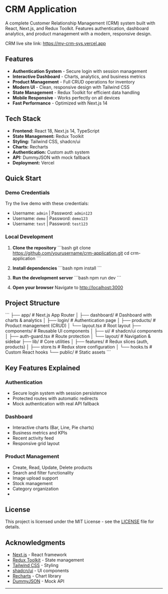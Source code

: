 #  CRM Application

A complete Customer Relationship Management (CRM) system built with React, Next.js, and Redux Toolkit. Features authentication, dashboard analytics, and product management with a modern, responsive design.

CRM live site link: https://my-crm-sys.vercel.app

##  Features

-  **Authentication System** - Secure login with session management
-  **Interactive Dashboard** - Charts, analytics, and business metrics
-  **Product Management** - Full CRUD operations for inventory
-  **Modern UI** - Clean, responsive design with Tailwind CSS
-  **State Management** - Redux Toolkit for efficient data handling
-  **Mobile Responsive** - Works perfectly on all devices
-  **Fast Performance** - Optimized with Next.js 14

## Tech Stack

- **Frontend:** React 18, Next.js 14, TypeScript
- **State Management:** Redux Toolkit
- **Styling:** Tailwind CSS, shadcn/ui
- **Charts:** Recharts
- **Authentication:** Custom auth system
- **API:** DummyJSON with mock fallback
- **Deployment:** Vercel

##  Quick Start

### Demo Credentials
Try the live demo with these credentials:
- Username: `admin` | Password: `admin123`
- Username: `demo` | Password: `demo123`
- Username: `test` | Password: `test123`

### Local Development

1. **Clone the repository**
   \`\`\`bash
   git clone https://github.com/yourusername/crm-application.git
   cd crm-application
   \`\`\`

2. **Install dependencies**
   \`\`\`bash
   npm install
   \`\`\`

3. **Run the development server**
   \`\`\`bash
   npm run dev
   \`\`\`

4. **Open your browser**
   Navigate to [http://localhost:3000](http://localhost:3000)

##  Project Structure

\`\`\`
├── app/                    # Next.js App Router
│   ├── dashboard/         # Dashboard with charts & analytics
│   ├── login/            # Authentication page
│   ├── products/         # Product management (CRUD)
│   └── layout.tsx        # Root layout
├── components/           # Reusable UI components
│   ├── ui/              # shadcn/ui components
│   ├── auth-guard.tsx   # Route protection
│   └── layout/          # Navigation & sidebar
├── lib/                 # Core utilities
│   ├── features/        # Redux slices (auth, products)
│   ├── store.ts         # Redux store configuration
│   └── hooks.ts         # Custom React hooks
└── public/              # Static assets
\`\`\`

##  Key Features Explained

### Authentication
- Secure login system with session persistence
- Protected routes with automatic redirects
- Mock authentication with real API fallback

### Dashboard
- Interactive charts (Bar, Line, Pie charts)
- Business metrics and KPIs
- Recent activity feed
- Responsive grid layout

### Product Management
- Create, Read, Update, Delete products
- Search and filter functionality
- Image upload support
- Stock management
- Category organization
- 
##  License

This project is licensed under the MIT License - see the [LICENSE](LICENSE) file for details.

##  Acknowledgments

- [Next.js](https://nextjs.org/) - React framework
- [Redux Toolkit](https://redux-toolkit.js.org/) - State management
- [Tailwind CSS](https://tailwindcss.com/) - Styling
- [shadcn/ui](https://ui.shadcn.com/) - UI components
- [Recharts](https://recharts.org/) - Chart library
- [DummyJSON](https://dummyjson.com/) - Mock API

---
